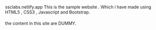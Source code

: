 ssclabs.netlify.app
This is the sample website . Which i have made using HTML5 , CSS3 , Javascript and Bootstrap.
####
the content in this site are DUMMY. 
